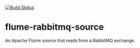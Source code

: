[![Build Status](https://travis-ci.org/nossralf/flume-rabbitmq-source.svg?branch=master)](https://travis-ci.org/nossralf/flume-rabbitmq-source)
# flume-rabbitmq-source
An Apache Flume source that reads from a RabbitMQ exchange.
